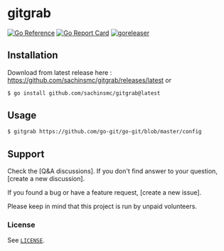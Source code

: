 # gitgrab

[![Go Reference][goreference_badge]][goreference_link]
[![Go Report Card][goreportcard_badge]][goreportcard_link]
[![goreleaser][goreleaser_badge]][goreleaser_link]

## Installation

Download from latest release here : https://github.com/sachinsmc/gitgrab/releases/latest or 

```sh
$ go install github.com/sachinsmc/gitgrab@latest
```

## Usage

```sh
$ gitgrab https://github.com/go-git/go-git/blob/master/config
```

## Support

Check the [Q&A discussions]. If you don't find answer to your question, [create
a new discussion].

If you found a bug or have a feature request, [create a new issue].

Please keep in mind that this project is run by unpaid volunteers.

### License

See [`LICENSE`](./LICENSE).

[goreference_badge]: https://pkg.go.dev/badge/github.com/sachinsmc/gitgrab.svg
[goreference_link]: https://pkg.go.dev/github.com/sachinsmc/gitgrab
[goreportcard_badge]: https://goreportcard.com/badge/github.com/sachinsmc/gitgrab
[goreportcard_link]: https://goreportcard.com/report/github.com/sachinsmc/gitgrab
[goreleaser_badge]: https://github.com/sachinsmc/gitgrab/actions/workflows/release.yml/badge.svg
[goreleaser_link]: https://github.com/sachinsmc/gitgrab/actions/workflows/release.yml


